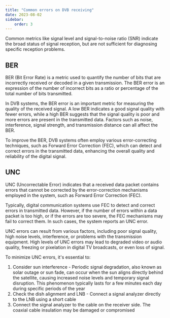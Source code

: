 ```yaml
---
title: "Common errors on DVB receiving"
date: 2023-08-02
sidebar:
    order: 3
---
```


Common metrics like signal level and signal-to-noise ratio (SNR) indicate the broad status of signal reception, but are not sufficient for diagnosing specific reception problems.

## BER

BER (Bit Error Rate) is a metric used to quantify the number of bits that are incorrectly received or decoded in a given transmission. The BER error is an expression of the number of incorrect bits as a ratio or percentage of the total number of bits transmitted.

In DVB systems, the BER error is an important metric for measuring the quality of the received signal. A low BER indicates a good signal quality with fewer errors, while a high BER suggests that the signal quality is poor and more errors are present in the transmitted data. Factors such as noise, interference, signal strength, and transmission distance can all affect the BER.

To improve the BER, DVB systems often employ various error-correcting techniques, such as Forward Error Correction (FEC), which can detect and correct errors in the transmitted data, enhancing the overall quality and reliability of the digital signal.

## UNC

UNC (Uncorrectable Error) indicates that a received data packet contains errors that cannot be corrected by the error-correction mechanisms employed in the system, such as Forward Error Correction (FEC).

Typically, digital communication systems use FEC to detect and correct errors in transmitted data. However, if the number of errors within a data packet is too high, or if the errors are too severe, the FEC mechanisms may fail to correct them. In such cases, the system reports an UNC error.

UNC errors can result from various factors, including poor signal quality, high noise levels, interference, or problems with the transmission equipment. High levels of UNC errors may lead to degraded video or audio quality, freezing or pixelation in digital TV broadcasts, or even loss of signal.

To minimize UNC errors, it's essential to:

1. Consider sun interference - Periodic signal degradation, also known as solar outage or sun fade, can occur when the sun aligns directly behind the satellite, causing increased noise levels and temporary signal disruption. This phenomenon typically lasts for a few minutes each day during specific periods of the year
2. Check the dish alignment and LNB - Connect a signal analyzer directly to the LNB using a short cable
3. Connect the signal analyzer to the cable on the receiver side. The coaxial cable insulation may be damaged or compromised
